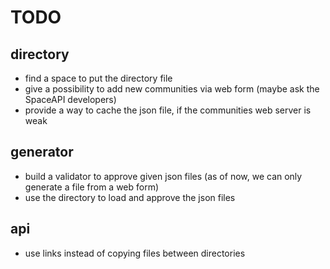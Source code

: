 TODO
====

directory
---------

- find a space to put the directory file
- give a possibility to add new communities via web form (maybe ask the SpaceAPI developers)
- provide a way to cache the json file, if the communities web server is weak

generator
---------
- build a validator to approve given json files (as of now, we can only generate a file from a web form)
- use the directory to load and approve the json files

api
---
- use links instead of copying files between directories
